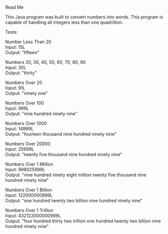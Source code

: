 Read Me

This Java program was built to convert numbers into words. This program is capable of handling all integers less than one quadrillion.

Tests:

Number Less Than 20  
  Input: 15L  
  Output: "fifteen"

Numbers 20, 30, 40, 50, 60, 70, 80, 90  
  Input: 30L  
  Output: "thirty"

Numbers Over 20  
  Input: 91L  
  Output: "ninety one"

Numbers Over 100  
  Input: 999L  
  Output: "nine hundred ninety nine"

Numbers Over 1000  
  Input: 14999L  
  Output: "fourteen thousand nine hundred ninety nine"

Numbers Over 20000  
  Input: 25999L  
  Output: "twenty five thousand nine hundred ninety nine"

Numbers Over 1 Million  
  Input: 998025999L  
  Output: "nine hundred ninety eight million twenty five thousand nine hundred ninety nine"

Numbers Over 1 Billion  
  Input: 122000000999L  
  Output: "one hundred twenty two billion nine hundred ninety nine"

Numbers Over 1 Trillion  
  Input: 432122000000999L  
  Output: "four hundred thirty two trillion one hundred twenty two billion nine hundred ninety nine"

